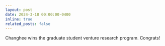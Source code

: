 ```yaml
---
layout: post
date: 2024-3-18 00:00:00-0400
inline: true
related_posts: false
---
```


Changhee wins the graduate student venture research program. Congrats!

